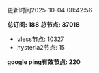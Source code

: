 更新时间2025-10-04 08:42:56

**总订阅: 188**
**总节点: 37018**
- vless节点: 10327
- hysteria2节点: 15

**google ping有效节点: 220**
